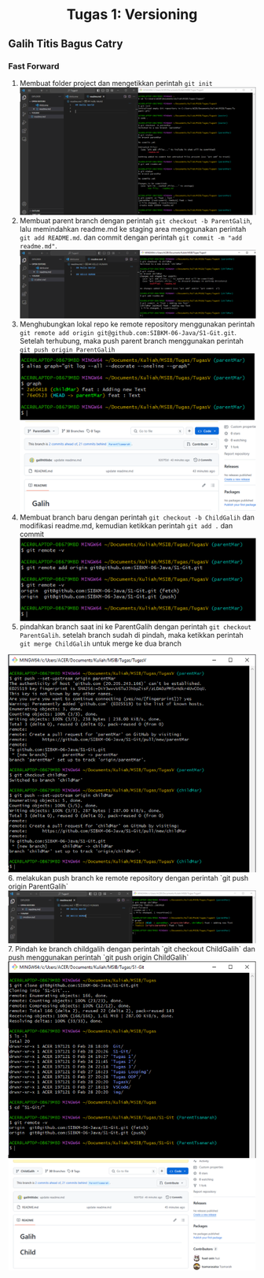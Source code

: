 <h1 align="center">Tugas 1: Versioning</h1>

## Galih Titis Bagus Catry

### Fast Forward

1. Membuat folder project dan mengetikkan perintah `git init`
   <img src="/img/1.PNG" alt="Alt text" title="Optional title">
2. Membuat parent branch dengan perintah `git checkout -b ParentGalih`, lalu memindahkan readme.md ke staging area menggunakan perintah `git add README.md`. dan commit dengan perintah `git commit -m "add readme.md"`.
   <img src="/img/2.PNG" alt="Alt text" title="Optional title">
3. Menghubungkan lokal repo ke remote repository menggunakan perintah `git remote add origin git@github.com:SIBKM-06-Java/S1-Git.git`. Setelah terhubung, maka push parent branch menggunakan perintah `git push origin ParentGalih`
   <img src="/img/3.PNG" alt="Alt text" title="Optional title">
   <br>
   <img src="/img/parent.PNG" alt="Alt text" title="Optional title">
4. Membuat branch baru dengan perintah `git checkout -b ChildGalih` dan modifikasi readme.md, kemudian ketikkan perintah `git add .` dan commit
   <img src="/img/4.PNG" alt="Alt text" title="Optional title">
5. pindahkan branch saat ini ke ParentGalih dengan perintah `git checkout ParentGalih`. setelah branch sudah di pindah, maka ketikkan perintah `git merge ChildGalih` untuk merge ke dua branch
  <img src="/img/5.PNG" alt="Alt text" title="Optional title">
6. melakukan push branch ke remote repository dengan perintah `git push origin ParentGalih`
  <img src="/img/6.PNG" alt="Alt text" title="Optional title">
7. Pindah ke branch childgalih dengan perintah `git checkout ChildGalih` dan push menggunakan perintah `git push origin ChildGalih`
  <img src="/img/7.PNG" alt="Alt text" title="Optional title">
   <img src="/img/child.PNG" alt="Alt text" title="Optional title">